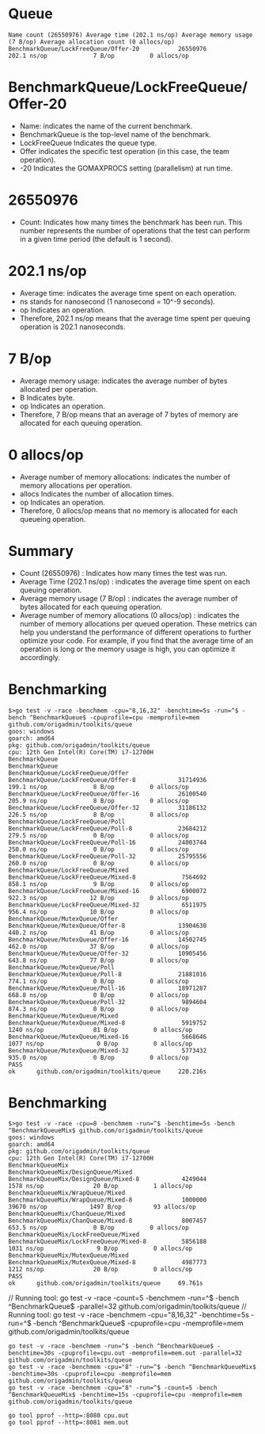 # Queue

```
Name count (26550976) Average time (202.1 ns/op) Average memory usage (7 B/op) Average allocation count (0 allocs/op)
BenchmarkQueue/LockFreeQueue/Offer-20           26550976               202.1 ns/op             7 B/op          0 allocs/op
```
# BenchmarkQueue/LockFreeQueue/Offer-20
- Name: indicates the name of the current benchmark.
- BenchmarkQueue is the top-level name of the benchmark.
- LockFreeQueue Indicates the queue type.
- Offer indicates the specific test operation (in this case, the team operation).
- -20 Indicates the GOMAXPROCS setting (parallelism) at run time.
# 26550976
- Count: Indicates how many times the benchmark has been run.
This number represents the number of operations that the test can perform in a given time period (the default is 1 second).
# 202.1 ns/op
- Average time: indicates the average time spent on each operation.
- ns stands for nanosecond (1 nanosecond = 10^-9 seconds).
- op Indicates an operation.
- Therefore, 202.1 ns/op means that the average time spent per queuing operation is 202.1 nanoseconds.
# 7 B/op
- Average memory usage: indicates the average number of bytes allocated per operation.
- B Indicates byte.
- op Indicates an operation.
- Therefore, 7 B/op means that an average of 7 bytes of memory are allocated for each queuing operation.
# 0 allocs/op
- Average number of memory allocations: indicates the number of memory allocations per operation.
- allocs Indicates the number of allocation times.
- op Indicates an operation.
- Therefore, 0 allocs/op means that no memory is allocated for each queueing operation.
# Summary
- Count (26550976) : Indicates how many times the test was run.
- Average Time (202.1 ns/op) : indicates the average time spent on each queuing operation.
- Average memory usage (7 B/op) : indicates the average number of bytes allocated for each queuing operation.
- Average number of memory allocations (0 allocs/op) : indicates the number of memory allocations per queued operation.
These metrics can help you understand the performance of different operations to further optimize your code. For example, if you find that the average time of an operation is long or the memory usage is high, you can optimize it accordingly.

# Benchmarking
```
$>go test -v -race -benchmem -cpu="8,16,32" -benchtime=5s -run=^$ -bench ^BenchmarkQueue$ -cpuprofile=cpu -memprofile=mem github.com/origadmin/toolkits/queue
goos: windows
goarch: amd64
pkg: github.com/origadmin/toolkits/queue
cpu: 12th Gen Intel(R) Core(TM) i7-12700H
BenchmarkQueue
BenchmarkQueue
BenchmarkQueue/LockFreeQueue/Offer
BenchmarkQueue/LockFreeQueue/Offer-8            31714936               199.1 ns/op             8 B/op          0 allocs/op
BenchmarkQueue/LockFreeQueue/Offer-16           26100540               205.9 ns/op             8 B/op          0 allocs/op
BenchmarkQueue/LockFreeQueue/Offer-32           31186132               226.5 ns/op             8 B/op          0 allocs/op
BenchmarkQueue/LockFreeQueue/Poll
BenchmarkQueue/LockFreeQueue/Poll-8             23684212               279.5 ns/op             0 B/op          0 allocs/op
BenchmarkQueue/LockFreeQueue/Poll-16            24003744               250.0 ns/op             0 B/op          0 allocs/op
BenchmarkQueue/LockFreeQueue/Poll-32            25795556               260.0 ns/op             0 B/op          0 allocs/op
BenchmarkQueue/LockFreeQueue/Mixed
BenchmarkQueue/LockFreeQueue/Mixed-8             7564692               858.1 ns/op             9 B/op          0 allocs/op
BenchmarkQueue/LockFreeQueue/Mixed-16            6900072               922.3 ns/op            12 B/op          0 allocs/op
BenchmarkQueue/LockFreeQueue/Mixed-32            6511975               956.4 ns/op            10 B/op          0 allocs/op
BenchmarkQueue/MutexQueue/Offer
BenchmarkQueue/MutexQueue/Offer-8               13904630               440.2 ns/op            41 B/op          0 allocs/op
BenchmarkQueue/MutexQueue/Offer-16              14502745               462.0 ns/op            37 B/op          0 allocs/op
BenchmarkQueue/MutexQueue/Offer-32              10905456               643.8 ns/op            77 B/op          0 allocs/op
BenchmarkQueue/MutexQueue/Poll
BenchmarkQueue/MutexQueue/Poll-8                21881016               774.1 ns/op             0 B/op          0 allocs/op
BenchmarkQueue/MutexQueue/Poll-16               18971287               668.8 ns/op             0 B/op          0 allocs/op
BenchmarkQueue/MutexQueue/Poll-32                9894604               874.3 ns/op             0 B/op          0 allocs/op
BenchmarkQueue/MutexQueue/Mixed
BenchmarkQueue/MutexQueue/Mixed-8                5919752              1240 ns/op              81 B/op          0 allocs/op
BenchmarkQueue/MutexQueue/Mixed-16               5668646              1077 ns/op               0 B/op          0 allocs/op
BenchmarkQueue/MutexQueue/Mixed-32               5773432               935.0 ns/op             0 B/op          0 allocs/op
PASS
ok      github.com/origadmin/toolkits/queue     220.216s
```

# Benchmarking
```
$>go test -v -race -cpu=8 -benchmem -run=^$ -benchtime=5s -bench ^BenchmarkQueueMix$ github.com/origadmin/toolkits/queue
goos: windows
goarch: amd64
pkg: github.com/origadmin/toolkits/queue
cpu: 12th Gen Intel(R) Core(TM) i7-12700H
BenchmarkQueueMix
BenchmarkQueueMix/DesignQueue/Mixed
BenchmarkQueueMix/DesignQueue/Mixed-8            4249044              1578 ns/op              20 B/op          1 allocs/op
BenchmarkQueueMix/WrapQueue/Mixed
BenchmarkQueueMix/WrapQueue/Mixed-8              1000000             39670 ns/op            1497 B/op         93 allocs/op
BenchmarkQueueMix/ChanQueue/Mixed
BenchmarkQueueMix/ChanQueue/Mixed-8              8007457               653.5 ns/op             0 B/op          0 allocs/op
BenchmarkQueueMix/LockFreeQueue/Mixed
BenchmarkQueueMix/LockFreeQueue/Mixed-8          5856188              1031 ns/op               9 B/op          0 allocs/op
BenchmarkQueueMix/MutexQueue/Mixed
BenchmarkQueueMix/MutexQueue/Mixed-8             4987773              1212 ns/op              20 B/op          0 allocs/op
PASS
ok      github.com/origadmin/toolkits/queue     69.761s
```

// Running tool: go test -v -race -count=5 -benchmem -run=^$ -bench ^BenchmarkQueue$ -parallel=32 github.com/origadmin/toolkits/queue
// Running tool: go test -v -race -benchmem -cpu="8,16,32" -benchtime=5s -run=^$ -bench ^BenchmarkQueue$ -cpuprofile=cpu -memprofile=mem github.com/origadmin/toolkits/queue
```shell
go test -v -race -benchmem -run=^$ -bench ^BenchmarkQueue$ -benchtime=30s -cpuprofile=cpu.out -memprofile=mem.out -parallel=32 github.com/origadmin/toolkits/queue
go test -v -race -benchmem -cpu="8" -run=^$ -bench ^BenchmarkQueueMix$ -benchtime=30s -cpuprofile=cpu -memprofile=mem github.com/origadmin/toolkits/queue
go test -v -race -benchmem -cpu="8" -run=^$ -count=5 -bench ^BenchmarkQueueMix$ -benchtime=15s -cpuprofile=cpu -memprofile=mem github.com/origadmin/toolkits/queue

go tool pprof --http=:8080 cpu.out
go tool pprof --http=:8081 mem.out
```
